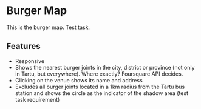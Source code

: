 # Burger Map

This is the burger map. Test task.

## Features
- Responsive
- Shows the nearest burger joints in the city, district or province (not only in Tartu, but everywhere). Where exactly? Foursquare API decides.
- Clicking on the venue shows its name and address
- Excludes all burger joints located in a 1km radius from the Tartu bus station and shows the circle as the indicator of the shadow area (test task requirement)
